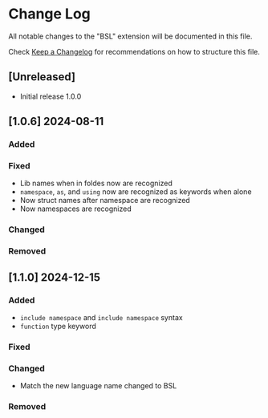 # Change Log

All notable changes to the "BSL" extension will be documented in this file.

Check [Keep a Changelog](http://keepachangelog.com/) for recommendations on how to structure this file.

## [Unreleased]

- Initial release 1.0.0

## [1.0.6] 2024-08-11

### Added

### Fixed

- Lib names when in foldes now are recognized
- `namespace`, `as`, and `using` now are recognized as keywords when alone
- Now struct names after namespace are recognized
- Now namespaces are recognized

### Changed

### Removed

## [1.1.0] 2024-12-15

### Added

- `include namespace` and `include namespace` syntax
- `function` type keyword

### Fixed

### Changed

- Match the new language name changed to BSL

### Removed
